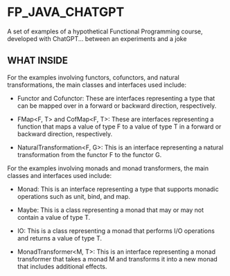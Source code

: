 # FP_JAVA_CHATGPT
A set of examples of a hypothetical Functional Programming course, developed with ChatGPT... between an experiments and a joke

## WHAT INSIDE

For the examples involving functors, cofunctors, and natural transformations, the main classes and interfaces used include:

- Functor<T> and Cofunctor<T>: These are interfaces representing a type that can be mapped over in a forward or backward direction, respectively.

- FMap<F, T> and CofMap<F, T>: These are interfaces representing a function that maps a value of type F to a value of type T in a forward or backward direction, respectively.

- NaturalTransformation<F, G>: This is an interface representing a natural transformation from the functor F to the functor G.


For the examples involving monads and monad transformers, the main classes and interfaces used include:

- Monad<T>: This is an interface representing a type that supports monadic operations such as unit, bind, and map.
- Maybe<T>: This is a class representing a monad that may or may not contain a value of type T.

- IO<T>: This is a class representing a monad that performs I/O operations and returns a value of type T.

- MonadTransformer<M, T>: This is an interface representing a monad transformer that takes a monad M and transforms it into a new monad that includes additional effects.
